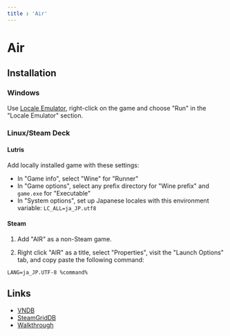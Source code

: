 ```yaml
---
title : 'Air'
---
```


# Air
## Installation

### Windows

Use [Locale Emulator](https://xupefei.github.io/Locale-Emulator/), right-click on the game and choose "Run" in the "Locale Emulator" section.

### Linux/Steam Deck

#### Lutris

Add locally installed game with these settings:

* In "Game info", select "Wine" for "Runner"
* In "Game options", select any prefix directory for "Wine prefix" and `game.exe` for "Executable"
* In "System options", set up Japanese locales with this environment variable: `LC_ALL=ja_JP.utf8`

#### Steam

1. Add "AIR" as a non-Steam game.

2. Right click "AIR" as a title, select "Properties", visit the "Launch Options" tab, and copy paste the following command:

```
LANG=ja_JP.UTF-8 %command%
```

## Links

* [VNDB](https://vndb.org/v36)
* [SteamGridDB](https://www.steamgriddb.com/game/5266190)
* [Walkthrough](https://forums.fuwanovel.net/topic/2383-air/)